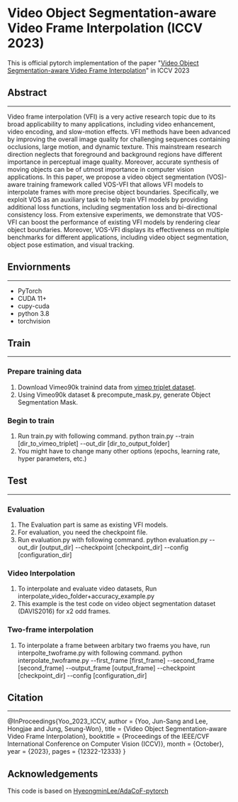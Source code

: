 # Video Object Segmentation-aware Video Frame Interpolation (ICCV 2023)

This is official pytorch implementation of the paper "[Video Object Segmentation-aware Video Frame Interpolation](https://openaccess.thecvf.com/content/ICCV2023/html/Yoo_Video_Object_Segmentation-aware_Video_Frame_Interpolation_ICCV_2023_paper.html)" in ICCV 2023



## Abstract
------
Video frame interpolation (VFI) is a very active research topic due to its broad applicability to many applications, including video enhancement, video encoding, and slow-motion effects. VFI methods have been advanced by improving the overall image quality for challenging sequences containing occlusions, large motion, and dynamic texture. This mainstream research direction neglects that foreground and background regions have different importance in perceptual image quality. Moreover, accurate synthesis of moving objects can be of utmost importance in computer vision applications. In this paper, we propose a video object segmentation (VOS)-aware training framework called VOS-VFI that allows VFI models to interpolate frames with more precise object boundaries. Specifically, we exploit VOS as an auxiliary task to help train VFI models by providing additional loss functions, including segmentation loss and bi-directional consistency loss. From extensive experiments, we demonstrate that VOS-VFI can boost the performance of existing VFI models by rendering clear object boundaries. Moreover, VOS-VFI displays its effectiveness on multiple benchmarks for different applications, including video object segmentation, object pose estimation, and visual tracking.

## Enviornments
-----
+ PyTorch
+ CUDA 11+
+ cupy-cuda
+ python 3.8
+ torchvision


## Train
-------
### Prepare training data
1. Download Vimeo90k trainind data from [vimeo triplet dataset](http://toflow.csail.mit.edu/).
2. Using Vimeo90k dataset & precompute_mask.py, generate Object Segmentation Mask.

### Begin to train
1. Run train.py with following command.
   python train.py --train [dir_to_vimeo_triplet] --out_dir [dir_to_output_folder]
2. You might have to change many other options (epochs, learning rate, hyper parameters, etc.)

## Test
--------
### Evaluation
1. The Evaluation part is same as existing VFI models.
2. For evaluation, you need the checkpoint file.
3. Run evaluation.py with following command.
   python evaluation.py --out_dir [output_dir] --checkpoint [checkpoint_dir] --config [configuration_dir]

### Video Interpolation
1. To interpolate and evaluate video datasets, Run interpolate_video_folder+accuracy_example.py
2. This example is the test code on video object segmentation dataset (DAVIS2016) for x2 odd frames.

### Two-frame interpolation 
1. To interpolate a frame between arbitary two fraems you have, run interpolte_twoframe.py with following command.
  python interpolate_twoframe.py --first_frame [first_frame] --second_frame [second_frame] --output_frame [output_frame] --checkpoint [checkpoint_dir] --config [configuration_dir]


## Citation
------
  @InProceedings{Yoo_2023_ICCV,
    author    = {Yoo, Jun-Sang and Lee, Hongjae and Jung, Seung-Won},
    title     = {Video Object Segmentation-aware Video Frame Interpolation},
    booktitle = {Proceedings of the IEEE/CVF International Conference on Computer Vision (ICCV)},
    month     = {October},
    year      = {2023},
    pages     = {12322-12333}
  }

## Acknowledgements
This code is based on [HyeongminLee/AdaCoF-pytorch](https://github.com/HyeongminLEE/AdaCoF-pytorch)
